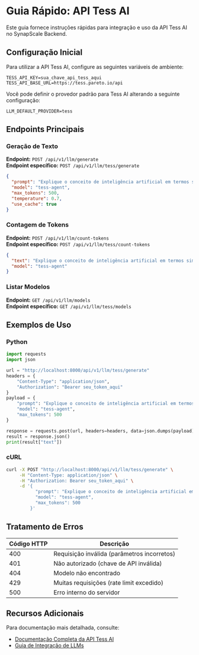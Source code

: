 # Guia Rápido: API Tess AI

Este guia fornece instruções rápidas para integração e uso da API Tess AI no SynapScale Backend.

## Configuração Inicial

Para utilizar a API Tess AI, configure as seguintes variáveis de ambiente:

```
TESS_API_KEY=sua_chave_api_tess_aqui
TESS_API_BASE_URL=https://tess.pareto.io/api
```

Você pode definir o provedor padrão para Tess AI alterando a seguinte configuração:

```
LLM_DEFAULT_PROVIDER=tess
```

## Endpoints Principais

### Geração de Texto

**Endpoint:** `POST /api/v1/llm/generate`  
**Endpoint específico:** `POST /api/v1/llm/tess/generate`

```json
{
  "prompt": "Explique o conceito de inteligência artificial em termos simples.",
  "model": "tess-agent",
  "max_tokens": 500,
  "temperature": 0.7,
  "use_cache": true
}
```

### Contagem de Tokens

**Endpoint:** `POST /api/v1/llm/count-tokens`  
**Endpoint específico:** `POST /api/v1/llm/tess/count-tokens`

```json
{
  "text": "Explique o conceito de inteligência artificial em termos simples.",
  "model": "tess-agent"
}
```

### Listar Modelos

**Endpoint:** `GET /api/v1/llm/models`  
**Endpoint específico:** `GET /api/v1/llm/tess/models`

## Exemplos de Uso

### Python

```python
import requests
import json

url = "http://localhost:8000/api/v1/llm/tess/generate"
headers = {
    "Content-Type": "application/json",
    "Authorization": "Bearer seu_token_aqui"
}
payload = {
    "prompt": "Explique o conceito de inteligência artificial em termos simples.",
    "model": "tess-agent",
    "max_tokens": 500
}

response = requests.post(url, headers=headers, data=json.dumps(payload))
result = response.json()
print(result["text"])
```

### cURL

```bash
curl -X POST "http://localhost:8000/api/v1/llm/tess/generate" \
     -H "Content-Type: application/json" \
     -H "Authorization: Bearer seu_token_aqui" \
     -d '{
           "prompt": "Explique o conceito de inteligência artificial em termos simples.",
           "model": "tess-agent",
           "max_tokens": 500
         }'
```

## Tratamento de Erros

| Código HTTP | Descrição |
|-------------|-----------|
| 400 | Requisição inválida (parâmetros incorretos) |
| 401 | Não autorizado (chave de API inválida) |
| 404 | Modelo não encontrado |
| 429 | Muitas requisições (rate limit excedido) |
| 500 | Erro interno do servidor |

## Recursos Adicionais

Para documentação mais detalhada, consulte:
- [Documentação Completa da API Tess AI](/docs/api/llm/providers/tess.md)
- [Guia de Integração de LLMs](/docs/api/llm/integration_guide.md)
